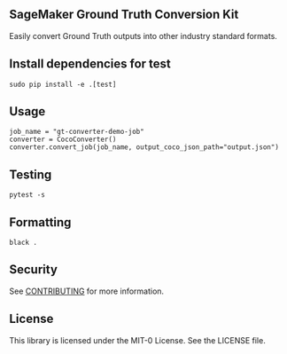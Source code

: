 ## SageMaker Ground Truth Conversion Kit

Easily convert Ground Truth outputs into other industry standard formats.

## Install dependencies for test
```
sudo pip install -e .[test]
```

## Usage

```
job_name = "gt-converter-demo-job"
converter = CocoConverter()
converter.convert_job(job_name, output_coco_json_path="output.json")
```

## Testing
```
pytest -s
```

## Formatting
```
black .
```

## Security

See [CONTRIBUTING](CONTRIBUTING.md#security-issue-notifications) for more information.

## License

This library is licensed under the MIT-0 License. See the LICENSE file.

